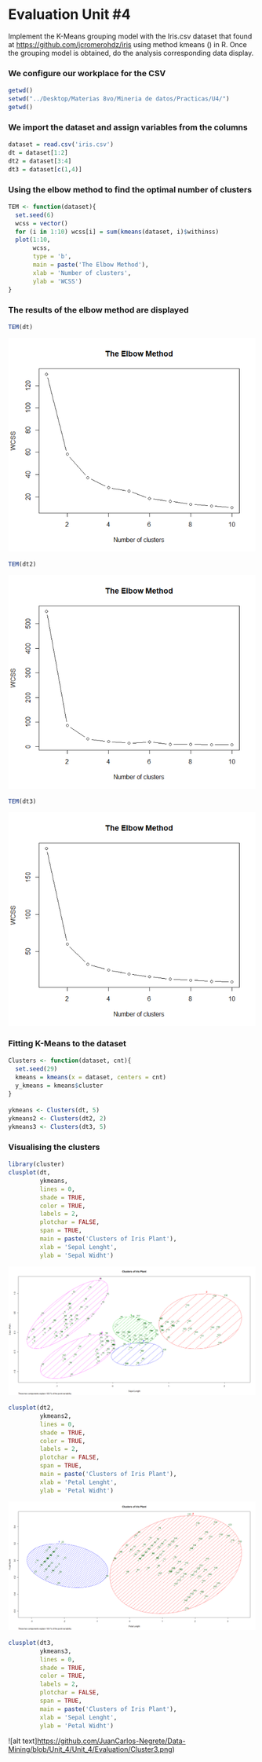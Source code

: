 # Evaluation Unit #4

Implement the K-Means grouping model with the Iris.csv dataset that found at https://github.com/jcromerohdz/iris using method kmeans () in R. Once the grouping model is obtained, do the analysis corresponding data display.

### We configure our workplace for the CSV
``` r
getwd()
setwd("../Desktop/Materias 8vo/Mineria de datos/Practicas/U4/")
getwd()
``` 

### We import the dataset and assign variables from the columns
``` r
dataset = read.csv('iris.csv')
dt = dataset[1:2]
dt2 = dataset[3:4]
dt3 = dataset[c(1,4)]
``` 

### Using the elbow method to find the optimal number of clusters
```r
TEM <- function(dataset){
  set.seed(6)
  wcss = vector()
  for (i in 1:10) wcss[i] = sum(kmeans(dataset, i)$withinss)
  plot(1:10,
       wcss,
       type = 'b',
       main = paste('The Elbow Method'),
       xlab = 'Number of clusters',
       ylab = 'WCSS')
}
```
### The results of the elbow method are displayed
```r
TEM(dt)
```
![alt text](https://github.com/JuanCarlos-Negrete/Data-Mining/blob/Unit_4/Unit_4/Evaluation/TEM1.png)

```r
TEM(dt2)
```
![alt text](https://github.com/JuanCarlos-Negrete/Data-Mining/blob/Unit_4/Unit_4/Evaluation/TEM2.png)

```r
TEM(dt3)
```
![alt text](https://github.com/JuanCarlos-Negrete/Data-Mining/blob/Unit_4/Unit_4/Evaluation/TEM3.png)

### Fitting K-Means to the dataset
```r
Clusters <- function(dataset, cnt){
  set.seed(29)
  kmeans = kmeans(x = dataset, centers = cnt)
  y_kmeans = kmeans$cluster
}

ykmeans <- Clusters(dt, 5)
ykmeans2 <- Clusters(dt2, 2)
ykmeans3 <- Clusters(dt3, 5)
```

### Visualising the clusters
```r
library(cluster)
clusplot(dt,
         ykmeans,
         lines = 0,
         shade = TRUE,
         color = TRUE,
         labels = 2,
         plotchar = FALSE,
         span = TRUE,
         main = paste('Clusters of Iris Plant'),
         xlab = 'Sepal Lenght',
         ylab = 'Sepal Widht')
```
![alt text](https://github.com/JuanCarlos-Negrete/Data-Mining/blob/Unit_4/Unit_4/Evaluation/Cluster1.png)

```r
clusplot(dt2,
         ykmeans2,
         lines = 0,
         shade = TRUE,
         color = TRUE,
         labels = 2,
         plotchar = FALSE,
         span = TRUE,
         main = paste('Clusters of Iris Plant'),
         xlab = 'Petal Lenght',
         ylab = 'Petal Widht')
```

![alt text](https://github.com/JuanCarlos-Negrete/Data-Mining/blob/Unit_4/Unit_4/Evaluation/Cluster2.png)

```r
clusplot(dt3,
         ykmeans3,
         lines = 0,
         shade = TRUE,
         color = TRUE,
         labels = 2,
         plotchar = FALSE,
         span = TRUE,
         main = paste('Clusters of Iris Plant'),
         xlab = 'Sepal Lenght',
         ylab = 'Petal Widht')
```
![alt text]https://github.com/JuanCarlos-Negrete/Data-Mining/blob/Unit_4/Unit_4/Evaluation/Cluster3.png)